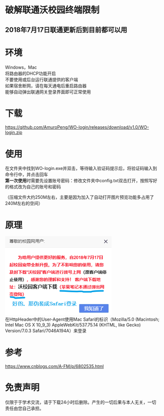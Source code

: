 # 破解联通沃校园终端限制
##  2018年7月17日联通更新后到目前都可以用
# 环境
Windows，Mac  
将路由器的DHCP功能开启  
不要使用或后台运行联通提供的客户端  
如果宿舍断网，请在每天通电后重启路由器  
能够自动弹出联通网关登录界面即可正常使用  
# 下载
https://github.com/AmuroPeng/WO-login/releases/download/v1.0/WO-login.zip
# 使用
在文件夹中找到WO-login.exe并双击，等待输入验证码提示后，将验证码输入到命令行中，并点击回车  
**第一次使用**时需要先设置账号密码：修改文件夹中config.txt双击打开，按照写好的格式改为自己的账号和密码  

（压缩文件大约250M左右，主要是因为加入了自动打开图片预览功能多占用了240M左右的空间）
# 原理
![联通网关](https://github.com/AmuroPeng/WO-login/blob/master/img/wo.png)  
在HttpHeader中的User-Agent使用Mac Safari的标识（Mozilla/5.0 (Macintosh; Intel Mac OS X 10_9_3) AppleWebKit/537.75.14 (KHTML, like Gecko) Version/7.0.3 Safari/7046A194A）来登录
# 参考
https://www.cnblogs.com/A-FM/p/6802535.html
# 免责声明
仅限于于学术交流，请于下载24小时后删除。产生的一切后果与本人无关，一切责任由您自己承担。
